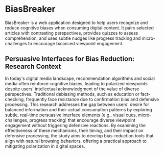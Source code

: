 # BiasBreaker
BiasBreaker is a web application designed to help users recognize and reduce cognitive biases when consuming digital content. It pairs selected articles with contrasting perspectives, provides quizzes to assess comprehension, and uses subtle nudges like progress tracking and micro-challenges to encourage balanced viewpoint engagement.

## Persuasive Interfaces for Bias Reduction: Research Context

In today's digital media landscape, recommendation algorithms and social media often reinforce cognitive biases, leading to polarized viewpoints despite users' intellectual acknowledgment of the value of diverse perspectives. Traditional debiasing methods, such as education or fact-checking, frequently face resistance due to confirmation bias and defensive processing. This research addresses the gap between users' desire for balanced information and their actual consumption patterns by exploring subtle, real-time persuasive interface elements (e.g., visual cues, micro-challenges, progress tracking) that encourage diverse viewpoint engagement without triggering defensive reactions. By examining the effectiveness of these mechanisms, their timing, and their impact on defensive processing, the study aims to develop bias-reduction tools that align with natural browsing behaviors, offering a practical approach to mitigating polarization in digital spaces.
